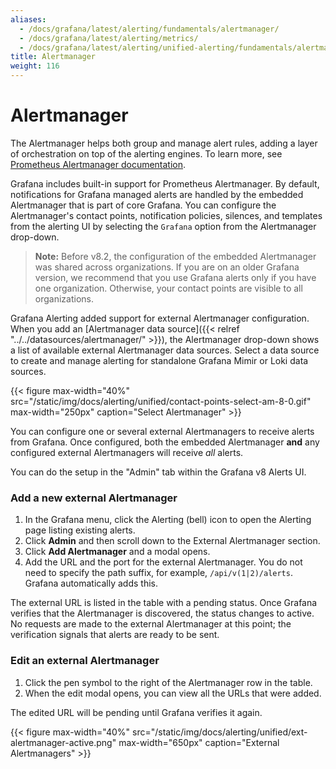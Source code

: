 ```yaml
---
aliases:
  - /docs/grafana/latest/alerting/fundamentals/alertmanager/
  - /docs/grafana/latest/alerting/metrics/
  - /docs/grafana/latest/alerting/unified-alerting/fundamentals/alertmanager/
title: Alertmanager
weight: 116
---
```


# Alertmanager

The Alertmanager helps both group and manage alert rules, adding a layer of orchestration on top of the alerting engines. To learn more, see [Prometheus Alertmanager documentation](https://prometheus.io/docs/alerting/latest/alertmanager/).

Grafana includes built-in support for Prometheus Alertmanager. By default, notifications for Grafana managed alerts are handled by the embedded Alertmanager that is part of core Grafana. You can configure the Alertmanager's contact points, notification policies, silences, and templates from the alerting UI by selecting the `Grafana` option from the Alertmanager drop-down.

> **Note:** Before v8.2, the configuration of the embedded Alertmanager was shared across organizations. If you are on an older Grafana version, we recommend that you use Grafana alerts only if you have one organization. Otherwise, your contact points are visible to all organizations.

Grafana Alerting added support for external Alertmanager configuration. When you add an [Alertmanager data source]({{< relref "../../datasources/alertmanager/" >}}), the Alertmanager drop-down shows a list of available external Alertmanager data sources. Select a data source to create and manage alerting for standalone Grafana Mimir or Loki data sources.

{{< figure max-width="40%" src="/static/img/docs/alerting/unified/contact-points-select-am-8-0.gif" max-width="250px" caption="Select Alertmanager" >}}

You can configure one or several external Alertmanagers to receive alerts from Grafana. Once configured, both the embedded Alertmanager **and** any configured external Alertmanagers will receive _all_ alerts.

You can do the setup in the "Admin" tab within the Grafana v8 Alerts UI.

### Add a new external Alertmanager

1. In the Grafana menu, click the Alerting (bell) icon to open the Alerting page listing existing alerts.
2. Click **Admin** and then scroll down to the External Alertmanager section.
3. Click **Add Alertmanager** and a modal opens.
4. Add the URL and the port for the external Alertmanager. You do not need to specify the path suffix, for example, `/api/v(1|2)/alerts`. Grafana automatically adds this.

The external URL is listed in the table with a pending status. Once Grafana verifies that the Alertmanager is discovered, the status changes to active. No requests are made to the external Alertmanager at this point; the verification signals that alerts are ready to be sent.

### Edit an external Alertmanager

1. Click the pen symbol to the right of the Alertmanager row in the table.
2. When the edit modal opens, you can view all the URLs that were added.

The edited URL will be pending until Grafana verifies it again.

{{< figure max-width="40%" src="/static/img/docs/alerting/unified/ext-alertmanager-active.png" max-width="650px" caption="External Alertmanagers" >}}
